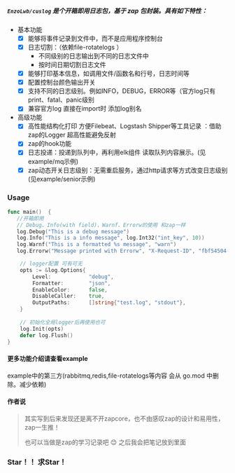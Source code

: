 ##### `EnzoLwb/cuslog` 是个开箱即用日志包，基于 zap 包封装。具有如下特性：
 - 基本功能
   - [x] 能够将事件记录到文件中，而不是应用程序控制台
   - [x] 日志切割：（依赖file-rotatelogs ）
     - 不同级别的日志输出到不同的日志文件中
     - 按时间日期切割日志文件 
   - [x] 能够打印基本信息，如调用文件/函数名和行号，日志时间等
   - [x] 配置控制台颜色输出开关
   - [x] 支持不同的日志级别。例如INFO，DEBUG，ERROR等（官方log只有print、fatal、panic级别
   - [x] 兼容官方log 直接在import时 添加log别名
 - 高级功能
   - [x] 高性能结构化打印 方便Filebeat、Logstash Shipper等工具记录 ：借助zap的Logger 超高性能避免反射
   - [x] zap的hook功能
   - [x] 日志投递：投递到队列中，再利用elk组件 读取队列内容展示。(见example/mq示例)
   - [x] zap动态开关日志级别：无需重启服务，通过http请求等方式改变日志级别(见example/senior示例)

### Usage
```go
func main()  {
   //开箱即用
   // Debug、Info(with field)、Warnf、Errorw的使用 和zap一样
   log.Debug("This is a debug message")
   log.Info("This is a info message", log.Int32("int_key", 10))
   log.Warnf("This is a formatted %s message", "warn")
   log.Errorw("Message printed with Errorw", "X-Request-ID", "fbf54504-64da-4088-9b86-67824a7fb508")

    // logger配置 可有可无
    opts := &log.Options{
        Level:            "debug",
        Formatter:        "json",
        EnableColor:      false,
        DisableCaller:    true,
        OutputPaths:      []string{"test.log", "stdout"},
    }
   
    // 初始化全局logger后再使用也可
    log.Init(opts)
    defer log.Flush()
}
```
#### 更多功能介绍请查看example
example中的第三方(rabbitmq,redis,file-rotatelogs等内容 会从 go.mod 中删除。减少依赖)
#### 作者说
> 其实写到后来发现还是离不开zapcore，也不由感叹zap的设计和易用性，zap一生推！
> 
> 也可以当做是zap的学习记录吧 :blush: 之后我会把笔记放到里面

### Star！！ 求Star！
